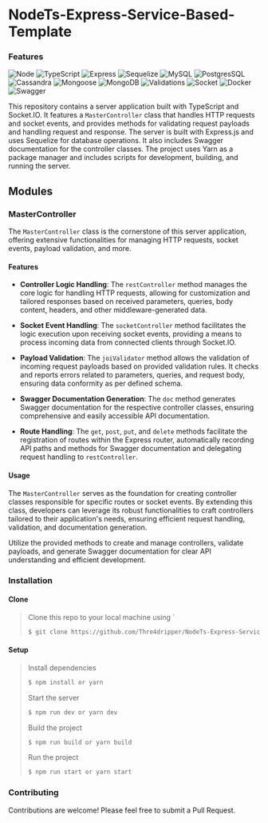 # NodeTs-Express-Service-Based-Template

### Features

![Node](https://img.shields.io/badge/-Node-339933?style=flat-square&logo=Node.js&logoColor=white)
![TypeScript](https://img.shields.io/badge/-TypeScript-007ACC?style=flat-square&logo=TypeScript&logoColor=white)
![Express](https://img.shields.io/badge/-Express-000000?style=flat-square&logo=Express&logoColor=white)
![Sequelize](https://img.shields.io/badge/-Sequelize-52B0E7?style=flat-square&logo=Sequelize&logoColor=white)
![MySQL](https://img.shields.io/badge/-MySQL-4479A1?style=flat-square&logo=MySQL&logoColor=white)
![PostgresSQL](https://img.shields.io/badge/-PostgreSQL-336791?style=flat-square&logo=PostgreSQL&logoColor=white)
![Cassandra](https://img.shields.io/badge/-Cassandra-1287B1?style=flat-square&logo=Apache-Cassandra&logoColor=white)
![Mongoose](https://img.shields.io/badge/-Mongoose-880000?style=flat-square&logo=Mongoose&logoColor=white)
![MongoDB](https://img.shields.io/badge/-MongoDB-47A248?style=flat-square&logo=MongoDB&logoColor=white)
![Validations](https://img.shields.io/badge/-Validations-FF0000?style=flat-square)
![Socket](https://img.shields.io/badge/-Socket-FF6900?style=flat-square&logo=Socket.io&logoColor=white)
![Docker](https://img.shields.io/badge/-Docker-2496ED?style=flat-square&logo=Docker&logoColor=white)
![Swagger](https://img.shields.io/badge/-Swagger-85EA2D?style=flat-square&logo=Swagger&logoColor=white)

This repository contains a server application built with TypeScript and Socket.IO. It features a `MasterController` class that handles HTTP requests and socket events, and provides methods for validating request payloads and handling request and response. The server is built with Express.js and uses Sequelize for database operations. It also includes Swagger documentation for the controller classes. The project uses Yarn as a package manager and includes scripts for development, building, and running the server.

## Modules

### MasterController

The `MasterController` class is the cornerstone of this server application, offering extensive functionalities for managing HTTP requests, socket events, payload validation, and more.

#### Features

- **Controller Logic Handling**: The `restController` method manages the core logic for handling HTTP requests, allowing for customization and tailored responses based on received parameters, queries, body content, headers, and other middleware-generated data.

- **Socket Event Handling**: The `socketController` method facilitates the logic execution upon receiving socket events, providing a means to process incoming data from connected clients through Socket.IO.

- **Payload Validation**: The `joiValidator` method allows the validation of incoming request payloads based on provided validation rules. It checks and reports errors related to parameters, queries, and request body, ensuring data conformity as per defined schema.

- **Swagger Documentation Generation**: The `doc` method generates Swagger documentation for the respective controller classes, ensuring comprehensive and easily accessible API documentation.

- **Route Handling**: The `get`, `post`, `put`, and `delete` methods facilitate the registration of routes within the Express router, automatically recording API paths and methods for Swagger documentation and delegating request handling to `restController`.

#### Usage

The `MasterController` serves as the foundation for creating controller classes responsible for specific routes or socket events. By extending this class, developers can leverage its robust functionalities to craft controllers tailored to their application's needs, ensuring efficient request handling, validation, and documentation generation.

Utilize the provided methods to create and manage controllers, validate payloads, and generate Swagger documentation for clear API understanding and efficient development.

### Installation

#### Clone
> Clone this repo to your local machine using `
> ```bash
> $ git clone https://github.com/Thre4dripper/NodeTs-Express-Service-Based-Template
> ```


#### Setup
> Install dependencies
> ```bash
> $ npm install or yarn
> ```
>
> Start the server
> ```bash
> $ npm run dev or yarn dev
> ```
>
> Build the project
> ```bash
> $ npm run build or yarn build
> ```
>
> Run the project
> ```bash
> $ npm run start or yarn start
> ```

### Contributing

Contributions are welcome! Please feel free to submit a Pull Request.